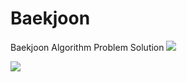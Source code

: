 # Baekjoon


Baekjoon Algorithm Problem Solution
<img src="https://img.shields.io/badge/C++-00599C?style=flat&logo=c%2B%2B&logoColor=white"/></a>


<img src="http://mazandi.herokuapp.com/api?handle={Krapeun}&theme=warm"/>  
